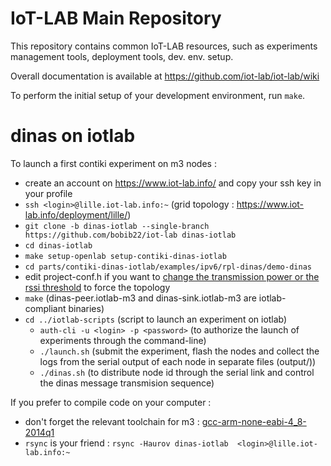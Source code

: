 IoT-LAB Main Repository
=======================

This repository contains common IoT-LAB resources, such as
experiments management tools, deployment tools, dev. env. setup.

Overall documentation is available at https://github.com/iot-lab/iot-lab/wiki

To perform the initial setup of your development environment, run ``make``.

# dinas on iotlab

To launch a first contiki experiment on m3 nodes : 

* create an account on https://www.iot-lab.info/ and copy your ssh key in your profile
* ``ssh <login>@lille.iot-lab.info:~`` (grid topology : https://www.iot-lab.info/deployment/lille/)
* ``git clone -b dinas-iotlab --single-branch https://github.com/bobib22/iot-lab dinas-iotlab``
* ``cd dinas-iotlab``
* ``make setup-openlab setup-contiki-dinas-iotlab``
* ``cd parts/contiki-dinas-iotlab/examples/ipv6/rpl-dinas/demo-dinas``
* edit project-conf.h if you want to [change the transmission power or the rssi threshold](https://github.com/iot-lab/iot-lab/wiki/Limit-nodes-connectivity) to force the topology
* ``make`` (dinas-peer.iotlab-m3 and dinas-sink.iotlab-m3 are iotlab-compliant binaries)
* ``cd ../iotlab-scripts`` (script to launch an experiment on iotlab)
  * ``auth-cli -u <login> -p <password>`` (to authorize the launch of experiments through the command-line)
  * ``./launch.sh`` (submit the experiment, flash the nodes and collect the logs from the serial output of each node in separate files (output/<id>))
  * ``./dinas.sh`` (to distribute node id through the serial link and control the dinas message transmision sequence)

If you prefer to compile code on your computer : 

* don't forget the relevant toolchain for m3 : [gcc-arm-none-eabi-4_8-2014q1](https://github.com/iot-lab/iot-lab/wiki/FAQ_Gcc_arm_versions)
* ``rsync`` is your friend : ``rsync -Haurov dinas-iotlab  <login>@lille.iot-lab.info:~``